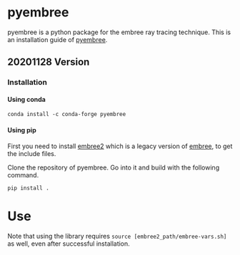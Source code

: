 # pyembree

pyembree is a python package for the embree ray tracing technique. This is an installation guide of [pyembree](https://github.com/scopatz/pyembree/).

## 20201128 Version

### Installation

#### Using conda
```
conda install -c conda-forge pyembree
```

#### Using pip

First you need to install [embree2](https://github.com/embree/embree/tree/v2.16.0) which is a legacy version of [embree](https://www.embree.org/downloads.html), to get the include files.

Clone the repository of pyembree. Go into it and build with the following command.
```
pip install .
```

# Use

Note that using the library requires `source [embree2_path/embree-vars.sh]` as well, even after successful installation.

